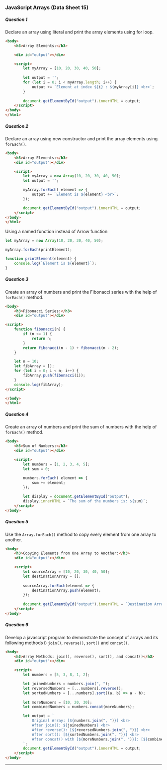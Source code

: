 
### JavaScript Arrays (Data Sheet 15)


##### Question 1
Declare an array using literal and print the array elements using for loop.
```html
<body>
    <h3>Array Elements:</h3>

	<div id="output"></div>

    <script>
        let myArray = [10, 20, 30, 40, 50];
        
        let output = '';
        for (let i = 0; i < myArray.length; i++) {
            output += `Element at index ${i} : ${myArray[i]} <br>`;
        }
        
        document.getElementById("output").innerHTML = output;
    </script>
</body>
</html>
```

##### Question 2
Declare an array using new constructor and print the array elements using `forEach()`.
```html
<body>
    <h3>Array Elements:</h3>
    <div id="output"></div>

    <script>
        let myArray = new Array(10, 20, 30, 40, 50);
        let output = '';

        myArray.forEach( element => {
            output += `Element is ${element} <br>`;
        });

        document.getElementById("output").innerHTML = output;
    </script>
</body>
</html>
```

Using a named function instead of Arrow function
```js
let myArray = new Array(10, 20, 30, 40, 50);

myArray.forEach(printElement);

function printElement(element) {
    console.log(`Element is ${element}`);
}
```

##### Question 3
Create an array of numbers and print the Fibonacci series with the help of `forEach()`
method.
```html
<body>
    <h3>Fibonacci Series:</h3>
    <div id="output"></div>

<script>
    function fibonacci(n) {
        if (n <= 1) {
            return n;
        }
        return fibonacci(n - 1) + fibonacci(n - 2);
    }

    let n = 10;
    let fibArray = [];
    for (let i = 0; i < n; i++) {
        fibArray.push(fibonacci(i));
    }
    console.log(fibArray);
</script>

</body>
</html>

```

##### Question 4
Create an array of numbers and print the sum of numbers with the help of `forEach()`
method.
```html
<body>
    <h3>Sum of Numbers:</h3>
    <div id="output"></div>

    <script>
        let numbers = [1, 2, 3, 4, 5];
        let sum = 0;
        
        numbers.forEach( element => {
            sum += element;
        });

		let display = document.getElementById("output");
		display.innerHTML = `The sum of the numbers is: ${sum}`;
    </script>
</body>
```

##### Question 5
Use the `Array.forEach()` method to copy every element from one array to another.
```html
<body>
    <h3>Copying Elements from One Array to Another:</h3>
    <div id="output"></div>

    <script>
        let sourceArray = [10, 20, 30, 40, 50];
        let destinationArray = [];
        
        sourceArray.forEach(element => {
            destinationArray.push(element); 
        });
        
        document.getElementById("output").innerHTML = `Destination Array: [${destinationArray.join(", ")}]`;
    </script>
</body>
```

##### Question 6
Develop a javascript program to demonstrate the concept of arrays and its following
methods i) `join()`, `reverse()`, `sort()` and `concat()`.
```html
<body>
    <h3>Array Methods: join(), reverse(), sort(), and concat()</h3>
    <div id="output"></div>

    <script>
        let numbers = [5, 3, 8, 1, 2];

        let joinedNumbers = numbers.join(", ");
        let reversedNumbers = [...numbers].reverse(); 
        let sortedNumbers = [...numbers].sort((a, b) => a - b);
        
        let moreNumbers = [10, 20, 30];
        let combinedNumbers = numbers.concat(moreNumbers);

        let output = `
            Original Array: [${numbers.join(", ")}] <br>
            After join(): ${joinedNumbers} <br>
            After reverse(): [${reversedNumbers.join(", ")}] <br>
            After sort(): [${sortedNumbers.join(", ")}] <br>
            After concat() with [${moreNumbers.join(", ")}]: [${combinedNumbers.join(", ")}]
        `;
		document.getElementById("output").innerHTML = output;
    </script>
</body>
```


_____
